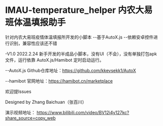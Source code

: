 # IMAU-temperature_helper 内农大易班体温填报助手
针对内农大易班疫情体温填报所开发的小脚本
--基于AutoX.js
--依赖安卓控件进行识别，兼容性应该还不错

-V1.0 2022.2.24 新手开发的半成品小脚本，没有UI（不会），没有单独打包apk文件，运行依靠 AutoX.js/Hamibot 定时启动运行。
       
       
 --AutoX.js Github仓库地址：https://github.com/kkevsekk1/AutoX
 
 --hamibot 官网地址：https://hamibot.cn/marketplace
       

欢迎提Issues


Designed by Zhang Baichuan（张百川）

演示视频地址：
https://www.bilibili.com/video/BV12i4y127kc?share_source=copy_web
